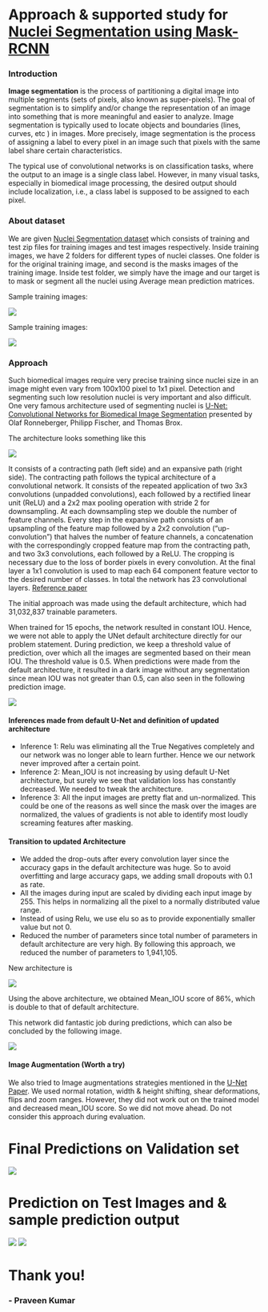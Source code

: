 # Approach & supported study for <u>Nuclei Segmentation using Mask-RCNN</u>

### Introduction

**Image segmentation** is the process of partitioning a digital image into multiple segments (sets of pixels, also known as super-pixels). The goal of segmentation is to simplify and/or change the representation of an image into something that is more meaningful and easier to analyze. Image segmentation is typically used to locate objects and boundaries (lines, curves, etc ) in images. More precisely, image segmentation is the process of assigning a label to every pixel in an image such that pixels with the same label share certain characteristics.



The typical use of convolutional networks is on classification tasks, where the output to an image is a single class label. However, in many visual tasks, especially in biomedical image processing, the desired output should include localization, i.e., a class label is supposed to be assigned to each pixel.



### About dataset

We are given [Nuclei Segmentation dataset](https://drive.google.com/open?id=1BdIovcY9NzwXhP146u98xcXRp_ZqO-zv) which consists of training and test zip files for training images and test images respectively. Inside training images, we have 2 folders for different types of nuclei classes. One folder is for the original training image, and second is the masks images of the training image. Inside test folder, we simply have the image and our target is to mask or segment all the nuclei using Average mean prediction matrices. 

Sample training images:

<img src="images/train_images_samples.jpg">

Sample training images:

<img src="images/test_images_samples.jpg">



### Approach

Such biomedical images require very precise training since nuclei size in an image might even vary from 100x100 pixel to 1x1 pixel. Detection and segmenting such low resolution nuclei is very important and also difficult. One very famous architecture used of segmenting nuclei is [U-Net: Convolutional Networks for Biomedical Image Segmentation](https://arxiv.org/pdf/1505.04597.pdf) presented by Olaf Ronneberger, Philipp Fischer, and Thomas Brox.



The architecture looks something like this

<img src="images/unet.png">





It consists of a contracting path (left side) and an expansive path (right side). The contracting path follows the typical architecture of a convolutional network. It consists of the repeated application of two 3x3 convolutions (unpadded convolutions), each followed by a rectified linear unit (ReLU) and a 2x2 max pooling operation with stride 2 for downsampling. At each downsampling step we double the number of feature channels. Every step in the expansive path consists of an upsampling of the feature map followed by a 2x2 convolution (“up-convolution”) that halves the number of feature channels, a concatenation with the correspondingly cropped feature map from the contracting path, and two 3x3 convolutions, each followed by a ReLU. The cropping is necessary due to the loss of border pixels in every convolution. At the final layer a 1x1 convolution is used to map each 64 component feature vector to the desired number of classes. In total the network has 23 convolutional layers. [Reference paper](https://arxiv.org/pdf/1505.04597.pdf)



The initial approach was made using the default architecture, which had 31,032,837 trainable parameters. 

When trained for 15 epochs, the network resulted in constant IOU. Hence, we were not able to apply the UNet default architecture directly for our problem statement. During prediction, we keep a threshold value of prediction, over which all the images are segmented based on their mean IOU. The threshold value is 0.5. When predictions were made from the default architecture, it resulted in a dark image without any segmentation since mean IOU was not greater than 0.5, can also seen in the following prediction image.

<img src="images/prediction_mapping_model1.jpg"> 

#### Inferences made from default U-Net and definition of updated architecture

- Inference 1: Relu was eliminating all the True Negatives completely and our network was no longer able to learn further. Hence we our network never improved after a certain point. 
- Inference 2: Mean_IOU is not increasing by using default U-Net architecture, but surely we see that validation loss has constantly decreased. We needed to tweak the architecture.
- Inference 3: All the input images are pretty flat and un-normalized. This could be one of the reasons as well since the mask over the images are normalized, the values of gradients is not able to identify most loudly screaming features after masking.

#### Transition to updated Architecture

- We added the drop-outs after every convolution layer since the accuracy gaps in the default architecture was huge. So to avoid overfitting and large accuracy gaps, we adding small dropouts with 0.1 as rate.
- All the images during input are scaled by dividing each input image by 255. This helps in normalizing all the pixel to a normally distributed value range.
- Instead of using Relu, we use elu so as to provide exponentially smaller value but not 0. 
- Reduced the number of parameters since total number of parameters in default architecture are very high. By following this approach, we reduced the number of parameters to 1,941,105.



New architecture is

<img src="model_unet_tweaked.png">

Using the above architecture, we obtained Mean_IOU score of 86%, which is double to that of default architecture. 

This network did fantastic job during predictions, which can also be concluded by the following image.

<img src="images/prediction_mapping_model2.jpg">

#### Image Augmentation (Worth a try)

We also tried to Image augmentations strategies mentioned in the [U-Net Paper](https://arxiv.org/pdf/1505.04597.pdf). We used normal rotation, width & height shifting, shear deformations, flips and zoom ranges. However, they did not work out on the trained model and decreased mean_IOU score. So we did not move ahead. Do not consider this approach during evaluation. 



# Final Predictions on Validation set

<img src="images/predictions_on_validation_set.png">

# Prediction on Test Images and & sample prediction output

<img src="images/Predicting_on_random_Test_image.jpg">

<img src="images/Prediction_result_on_random_Test_image.jpg">

# Thank you!

### - Praveen Kumar

